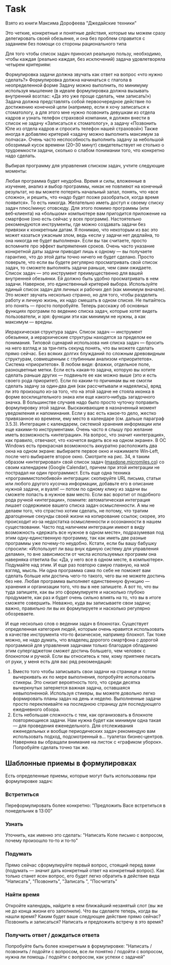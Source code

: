 # Task

Взято из книги Максима Дорофеева "Джедайские техники"

Это четкие, конкретные и понятные действия, которые мы можем сразу делегировать своей обезьянке, и она без проблем справится с заданием без помощи со стороны рационального типа

Для того чтобы список задач приносил реальную пользу, необходимо, чтобы каждая (реально каждая, без исключений) задача удовлетворяла четырем критериям:

Формулировка задачи должна звучать как ответ на вопрос «что нужно сделать?»
Формулировка должна начинаться с глагола в неопределенной форме
Задачу можно выполнить, по минимуму используя мышление (в идеале формулировка должна вызывать внутренний возглас: «Да это уже проще сделать, чем записать!»)
Задача должна представлять собой первоочередное действие по достижению конечной цели (например, если я хочу записаться к стоматологу, а для этого мне нужно позвонить девушкам из отдела кадров и узнать телефон страховой компании, я должен внести в список не задачу «Записаться к стоматологу», а задачу «Позвонить Юле из отдела кадров и спросить телефон нашей страховой»)
Также иногда я добавляю критерий «задачу можно выполнить максимум за полчаса». Очень часто неспособность выполнить задачу за небольшой обозримый кусок времени (20–30 минут) свидетельствует не столько о трудоемкости задачи, сколько о слабом понимании того, что конкретно надо сделать.

Выбирая программу для управления списком задач, учтите следующие моменты:

Любая программа будет неудобна. Время и силы, вложенные в изучение, анализ и выбор программы, никак не повлияют на конечный результат, но вы можете потерять начальный запал, понять, что «все сложно», и решить, что «надо будет позже разобраться, когда время появится». То есть никогда.
Желательно иметь доступ к своему списку задач плюс/минус отовсюду. Для этого помимо программы (или веб‑клиента) на «большом» компьютере вам пригодится приложение на смартфоне (оно есть сейчас у всех программ).
Настоятельно рекомендуются инструменты, где можно создавать задачи без привязки к конкретным датам. Я понимаю, что некоторым из вас это может казаться ужасным злом, ведь «если у задачи нет дедлайна, то она никогда не будет выполнена». Если вы так считаете, просто вспомните про эффект выпрямления сроков. Очень часто указание конкретной даты задачи приводит лишь к одному — вы получаете гарантию, что до этой даты точно ничего не будет сделано. Просто поверьте, что если вы будете регулярно просматривать свой список задач, то сможете выполнять задачи раньше, чем сами ожидаете.
Список задач — это инструмент преимущественно для вашей внутренней обезьянки. Ей должно быть удобно просматривать в нем задачи. Наверное, это единственный критерий выбора.
Используйте единый список задач для личных и рабочих дел (как минимум вначале). Это может звучать несколько странно, но для того, чтобы разделить работу и личную жизнь, их надо смешать в одном списке. Не пытайтесь это понять — просто попробуйте.
Теперь расскажу об основных функциях программ по ведению списка задач, которые хотят видеть пользователи, и зря: функции эти как минимум не нужны, а как максимум — вредны.

Иерархическая структура задач. Список задач — инструмент обезьянки, а иерархические структуры находятся за пределом ее понимания. Типовой сценарий использова ния списка задач — бросить на него взгляд и за три‑пять секунд понять, что вы можете сделать прямо сейчас. Без всяких долгих блужданий по сложным древовидным структурам, совмещенным с глубинным анализом «приоритетов».
Система «приоритетов». В любом виде: флажки, отдельное поле, разноцветные метки. Если есть какая‑то задача, которую вы хотите сделать раньше других — подвиньте ее как можно выше (это и есть своего рода приоритет). Если по каким‑то причинам вы не смогли сделать задачу за один‑два дня (как рассчитывали и надеялись), вряд ли это произошло из‑за того, что на этой задаче не стояла иконка в форме восклицательного знака или еще какого‑нибудь загадочного значка. В большинстве случаев надо было просто чуточку поправить формулировку этой задачи.
Выскакивающие в назначенный момент уведомления и напоминания. Если у вас есть какое‑то дело, жестко привязанное ко времени, ему место в календаре (см. дальше параграф 3.5.3).
Интеграция с календарем, системой хранения информации или еще какими‑то инструментами. Очень часто я слышу про желание иметь возможность «интеграции». На вопрос, что значит «интеграция», как правило, отвечают, что «хочется видеть все на одном экране». В ОС Windows есть прекрасная возможность аккуратно расположить два окна на одном экране: выбираете первое окно и нажимаете Win‑Left, после чего выбираете второе окно. Смотрите на рис. 34, я таким образом «интегрировал» свой список задач ([maxdone.micromiles.co](http://maxdone.micromiles.co/)) со своим календарем (Google Calendar), причем при этой интеграции не пострадал ни один программист. Есть еще одна техника «программистолюбивой» интеграции: скопируйте URL письма, статьи или любого другого кусочка информации, добавьте его в описание нужной задачи, и вуаля! — потом по одному клику из задачи вы сможете попасть в нужное вам место. Если вас воротит от подобного рода ручной «интеграции», помните: автоматическая интеграция лишает содержимое вашего списка задач осмысленности. А мы не делаем того, что страстно хотим сделать, не потому, что тратим драгоценные секунды своей жизни на копирование ссылок; скорее, это происходит из‑за недостатка осмысленности и осознанности в нашем существовании.
Часто под наличием интеграции имеют в виду возможность «держать все нужное в одном месте», подразумевая под этим одну‑единственную программу, так как иметь две разные программы уже почему‑то неудобно. Кстати, если бы вашу бабушку спросили: «Использует ли ваш внук единую систему для управления делами», то вне зависимости от числа используемых программ она наверняка ответила бы: «Да, у него все в одном месте, в компьютере». Подумайте над этим.
И еще раз повторю самую главную, на мой взгляд, мысль. Ни одна программа сама по себе не поможет вам сделать больше или достичь чего-то такого, чего вы не можете достичь без нее. Любая программа выполняет единственную функцию — хранения и организации того, что вы в нее запишете. А вот то, что вы туда запишете, как вы это сформулируете и насколько глубоко продумаете, как раз и будет очень сильно влиять на то, что вы в итоге сможете совершить. Неважно, куда вы записываете свои задачи; важно, правильно ли вы их формулируете и насколько регулярно обозреваете.

И еще несколько слов о ведении задач в блокнотах. Существует определенная категория людей, которым очень нравится использовать в качестве инструмента что‑то физическое, например блокнот. Так тоже можно, не надо думать, что владелец дорогого смартфона с дорогой программой для управления задачами только благодаря обладанию этим супергаджетом сможет достичь большего, чем человек с блокнотом и ручкой. Если вы относитесь к тем, кому приятнее писать от руки, у меня есть для вас ряд рекомендаций:

1. Вместо того чтобы записывать свои задачи на странице и потом вычеркивать их по мере выполнения, попробуйте использовать стикеры. Это снизит вероятность того, что среди десятка вычеркнутых затеряется важная задача, оставшаяся невыполненной. Используя стикеры, вы можете довольно легко формировать планы задач на день и неделю. Выполненные задачи просто переклеивайте на последнюю страницу для последующего ежедневного обзора.
1. Есть небольшая сложность с тем, как организовать в блокноте повторяющиеся задачи. Нам нужна будет как минимум одна такая — для проведения еженедельного. Для отслеживания еженедельных и вообще периодических задач рекомендую вам использовать подход, подсмотренный в… туалетах бизнес‑центров. Наверняка вы обращали внимание на листок с «графиком уборок». Попробуйте сделать точно так же.

## Шаблонные приемы в формулировках

Есть определенные приемы, которые могут быть использованы при формулировке задач:

### Встретиться
Переформулировать более конкретно: "Предложить Васе встретиться в понедельник в 13:00"

### Узнать

Уточнить, как именно это сделать: "Написать Коле письмо с вопросом, почему произошло то‑то и то‑то"

### Подумать

Прямо сейчас сформулируйте первый вопрос, стоящий перед вами (подумать — значит дать конкретный ответ на конкретный вопрос). Как только станет ясен вопрос, его будет легко обратить в действие вида "Написать", "Позвонить", "Записать ", "Посчитать"

### Найти время

Откройте календарь, найдите в нем ближайший незанятый слот (вы же не до конца жизни его заполнили). Что вы сделаете теперь, когда вы нашли время? Каким будет ваше следующее действие прямо сейчас? Позвонить и записаться? Написать и предложить встречу в это время?

### Получить ответ / дождаться ответа

Попробуйте быть более конкретным в формулировке: "Написать / позвонить / подойти с вопросом, все ли понятно / подойти с вопросом, нужна ли помощь / подойти с вопросом, как успехи с задачей"












